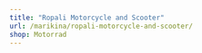 ```yaml
---
title: "Ropali Motorcycle and Scooter"
url: /marikina/ropali-motorcycle-and-scooter/
shop: Motorrad
---
```

